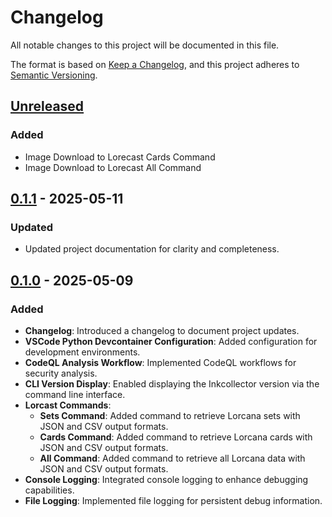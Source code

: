 # Changelog

All notable changes to this project will be documented in this file.

The format is based on [Keep a Changelog](https://keepachangelog.com/en/1.1.0/),
and this project adheres to [Semantic Versioning](https://semver.org/spec/v2.0.0.html).

## [Unreleased]

### Added

- Image Download to Lorecast Cards Command
- Image Download to Lorecast All Command

## [0.1.1] - 2025-05-11

### Updated
- Updated project documentation for clarity and completeness.

## [0.1.0] - 2025-05-09

### Added

- **Changelog**: Introduced a changelog to document project updates.
- **VSCode Python Devcontainer Configuration**: Added configuration for development environments.
- **CodeQL Analysis Workflow**: Implemented CodeQL workflows for security analysis.
- **CLI Version Display**: Enabled displaying the Inkcollector version via the command line interface.
- **Lorcast Commands**:
  - **Sets Command**: Added command to retrieve Lorcana sets with JSON and CSV output formats.
  - **Cards Command**: Added command to retrieve Lorcana cards with JSON and CSV output formats.
  - **All Command**: Added command to retrieve all Lorcana data with JSON and CSV output formats.
- **Console Logging**: Integrated console logging to enhance debugging capabilities.
- **File Logging**: Implemented file logging for persistent debug information.

[unreleased]: https://github.com/bertcafecito/inkcollector/compare/v0.1.1...HEAD
[0.1.1]: https://github.com/bertcafecito/inkcollector/releases/tag/v0.1.1
[0.1.0]: https://github.com/bertcafecito/inkcollector/releases/tag/v0.1.0


